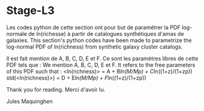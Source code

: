 # Stage-L3

Les codes python de cette section ont pour but de paramétrer la PDF log-normale de ln(richesse) à partir de catalogues synthétiques d'amas de galaxies.
This section's python codes have been made to parametrize the log-normal PDF of ln(richness) from synthetic galaxy cluster catalogs.

Il est fait mention de A, B, C, D, E et F. Ce sont les paramètres libres de cette PDF tels que :
We mention A, B, C, D, E et F. It refers to the free parameters of this PDF such that :
  <ln(richness)> = A + B*ln(M/Mp) + C*ln((1+z)/(1+zp))
  std(<ln(richness)>) = D + E*ln(M/Mp) + F*ln((1+z)/(1+zp))


Thank you for reading.
Merci d'avoir lu.

Jules Maquinghen
